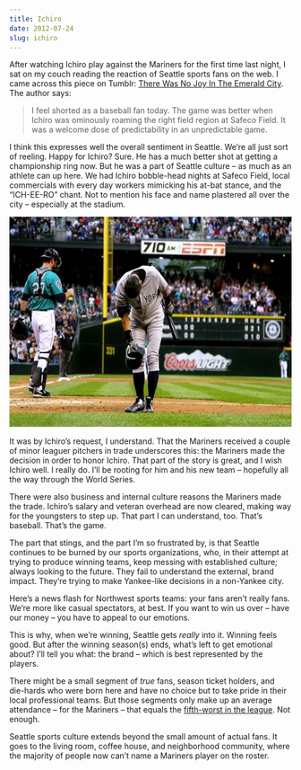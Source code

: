 ```yaml
---
title: Ichiro
date: 2012-07-24
slug: ichiro
---
```

<p>After watching Ichiro play against the Mariners for the first time last night, I sat on my couch reading the reaction of Seattle sports fans on the web. I came across this piece on Tumblr: <a href="http://theartofcompetition.tumblr.com/post/27893499063/there-was-no-joy-in-the-emerald-city">There Was No Joy In The Emerald City</a>. The author says:</p>

<blockquote>
  <p>I feel shorted as a baseball fan today. The game was better when Ichiro was ominously roaming the right field region at Safeco Field. It was a welcome dose of predictability in an unpredictable game.</p>
</blockquote>

<p>I think this expresses well the overall sentiment in Seattle. We&#8217;re all just sort of reeling. Happy for Ichiro? Sure. He has a much better shot at getting a championship ring now. But he was a part of Seattle culture &#8211; as much as an athlete can up here. We had Ichiro bobble-head nights at Safeco Field, local commercials with every day workers mimicking his at-bat stance, and the &#8220;ICH-EE-RO&#8221; chant. Not to mention his face and name plastered all over the city &#8211; especially at the stadium.</p>

<p><img src="/assets/img/tumblr_m7niloN21I1qbt9u6o1_1280.jpg" alt="Ichiro bowing as a Yankee" border="0" width="600" height="374"  /></p>

<p>It was by Ichiro&#8217;s request, I understand. That the Mariners received a couple of minor leaguer pitchers in trade underscores this: the Mariners made the decision in order to honor Ichiro. That part of the story is great, and I wish Ichiro well. I really do. I&#8217;ll be rooting for him and his new team &#8211; hopefully all the way through the World Series.</p>

<p>There were also business and internal culture reasons the Mariners made the trade. Ichiro&#8217;s salary and veteran overhead are now cleared, making way for the youngsters to step up. That part I can understand, too. That&#8217;s baseball. That&#8217;s the game.</p>

<p>The part that stings, and the part I&#8217;m so frustrated by, is that Seattle continues to be burned by our sports organizations, who, in their attempt at trying to produce winning teams, keep messing with established culture; always looking to the future. They fail to understand the external, brand impact. They&#8217;re trying to make Yankee-like decisions in a non-Yankee city.</p>

<p>Here&#8217;s a news flash for Northwest sports teams: your fans aren&#8217;t really fans. We&#8217;re more like casual spectators, at best. If you want to win us over &#8211; have our money &#8211; you have to appeal to our emotions.</p>

<p>This is why, when we&#8217;re winning, Seattle gets <em>really</em> into it. Winning feels good. But after the winning season(s) ends, what&#8217;s left to get emotional about? I&#8217;ll tell you what: the brand &#8211; which is best represented by the players.</p>

<p>There might be a small segment of <em>true</em> fans, season ticket holders, and die-hards who were born here and have no choice but to take pride in their local professional teams. But those segments only make up an average attendance &#8211; for the Mariners &#8211; that equals the <a href="http://espn.go.com/mlb/attendance">fifth-worst in the league</a>. Not enough.</p>

<p>Seattle sports culture extends beyond the small amount of actual fans. It goes to the living room, coffee house, and neighborhood community, where the majority of people now can&#8217;t name a Mariners player on the roster.</p>